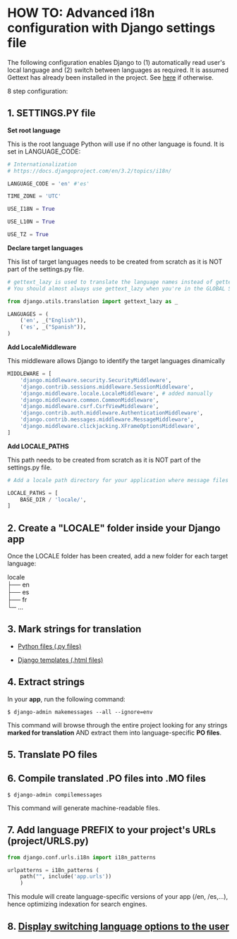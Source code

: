 # HOW TO: Advanced i18n configuration with Django settings file

The following configuration enables Django to (1) automatically read user's local language and (2) switch between languages as required.
It is assumed Gettext has already been installed in the project. See [here](/assets/django/README.md) if otherwise.

8 step configuration:

## 1. SETTINGS.PY file

**Set root language**

This is the root language Python will use if no other language is found.
It is set in LANGUAGE_CODE:
``` Python
# Internationalization
# https://docs.djangoproject.com/en/3.2/topics/i18n/

LANGUAGE_CODE = 'en' #'es'

TIME_ZONE = 'UTC'

USE_I18N = True

USE_L10N = True

USE_TZ = True

```
**Declare target languages**

This list of target languages needs to be created from scratch as it is NOT part of the settings.py file.
``` Python
# gettext_lazy is used to translate the language names instead of gettext to prevent circular imports.
# You should almost always use gettext_lazy when you're in the GLOBAL SCOPE.

from django.utils.translation import gettext_lazy as _

LANGUAGES = (
    ('en', _("English")),
    ('es', _("Spanish")),
)
```
**Add LocaleMiddleware**

This middleware allows Django to identify the target languages dinamically
``` Python
MIDDLEWARE = [
    'django.middleware.security.SecurityMiddleware',
    'django.contrib.sessions.middleware.SessionMiddleware',
    'django.middleware.locale.LocaleMiddleware', # added manually
    'django.middleware.common.CommonMiddleware',
    'django.middleware.csrf.CsrfViewMiddleware',
    'django.contrib.auth.middleware.AuthenticationMiddleware',
    'django.contrib.messages.middleware.MessageMiddleware',
    'django.middleware.clickjacking.XFrameOptionsMiddleware',
]
```
**Add LOCALE_PATHS**

This path needs to be created from scratch as it is NOT part of the settings.py file.
``` Python
# Add a locale path directory for your application where message files will reside:

LOCALE_PATHS = [
    BASE_DIR / 'locale/',
]
```
## 2. Create a "LOCALE" **folder** inside your Django **app**

Once the LOCALE folder has been created, add a new folder for each target language:

locale</br>
├── en</br>
├── es</br>
├── fr</br>
└─ ...

## 3. Mark strings for translation

- [Python files (\.py files)](/assets/python/gettext/README.md)
 
- [Django templates (\.html files)](/assets/django/templates_mark_for_translation/README.md)

## 4. Extract strings

In your **app**, run the following command:
``` Linux
$ django-admin makemessages --all --ignore=env
```
This command will browse through the entire project looking for any strings **marked for translation** AND extract them into language-specific **PO files**.

## 5. Translate PO files

## 6. Compile translated .PO files into .MO files
``` Linux
$ django-admin compilemessages
```
This command will generate machine-readable files.

## 7. Add language PREFIX to your **project**'s URLs (project/URLS.py)
``` Python
from django.conf.urls.i18n import i18n_patterns

urlpatterns = i18n_patterns (
	path("", include('app.urls'))
	)
```
This module will create language-specific versions of your app (/en, /es,...), hence optimizing indexation for search engines.

## 8. [Display switching language options to the user](/assets/django/switch_languages/README.md)